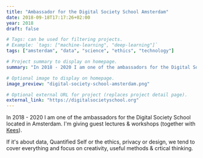 ```yaml
---
title: "Ambassador for the Digital Society School Amsterdam"
date: 2018-09-18T17:17:26+02:00
year: 2018
draft: false

# Tags: can be used for filtering projects.
# Example: `tags: ["machine-learning", "deep-learning"]`
tags: ["amsterdam", "data", "science", "ethics", "technology"]

# Project summary to display on homepage.
summary: "In 2018 - 2020 I am one of the ambassadors for the Digital Society School located in Amsterdam"

# Optional image to display on homepage.
image_preview: "digital-society-school-amsterdam.png"

# Optional external URL for project (replaces project detail page).
external_link: "https://digitalsocietyschool.org"
---
```


In 2018 - 2020 I am one of the ambassadors for the Digital Society School located in Amsterdam. I'm giving guest lectures & workshops (together with [Kees](https://ikbenke.es/)). 

If it's about data, Quantified Self or the ethics, privacy or design, we tend to cover everything and focus on creativity, useful methods & crtical thinking.